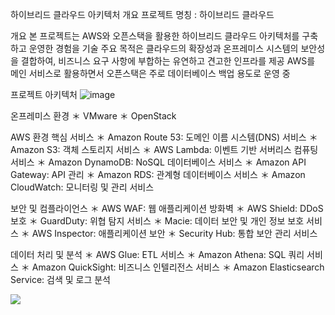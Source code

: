 하이브리드 클라우드 아키텍처 개요
프로젝트 명칭 : 하이브리드 클라우드

개요
본 프로젝트는 AWS와 오픈스택을 활용한 하이브리드 클라우드 아키텍처를 구축하고 운영한 경험을 기술
주요 목적은 클라우드의 확장성과 온프레미스 시스템의 보안성을 결합하여, 비즈니스 요구 사항에 부합하는 유연하고 견고한 인프라를 제공 
AWS를 메인 서비스로 활용하면서 오픈스택은 주로 데이터베이스 백업 용도로 운영 중

프로젝트 아키텍처
![image](https://github.com/hyoungdong-choi/app-git/assets/154504078/a45afb02-9980-41a2-9cf3-36547f5b7109)

온프레미스 환경
＊ VMware
＊ OpenStack

AWS 환경
핵심 서비스
＊ Amazon Route 53: 도메인 이름 시스템(DNS) 서비스
＊ Amazon S3: 객체 스토리지 서비스
＊ AWS Lambda: 이벤트 기반 서버리스 컴퓨팅 서비스
＊ Amazon DynamoDB: NoSQL 데이터베이스 서비스
＊ Amazon API Gateway: API 관리
＊ Amazon RDS: 관계형 데이터베이스 서비스
＊ Amazon CloudWatch: 모니터링 및 관리 서비스

보안 및 컴플라이언스
＊ AWS WAF: 웹 애플리케이션 방화벽
＊ AWS Shield: DDoS 보호
＊ GuardDuty: 위협 탐지 서비스
＊ Macie: 데이터 보안 및 개인 정보 보호 서비스
＊ AWS Inspector: 애플리케이션 보안
＊ Security Hub: 통합 보안 관리 서비스

데이터 처리 및 분석
＊ AWS Glue: ETL 서비스
＊ Amazon Athena: SQL 쿼리 서비스
＊ Amazon QuickSight: 비즈니스 인텔리전스 서비스
＊ Amazon Elasticsearch Service: 검색 및 로그 분석




<img src="https://github.com/hyoungdong-choi/app-git/assets/154504078/f8639809-2704-477d-819b-c052ae5c0f22">

